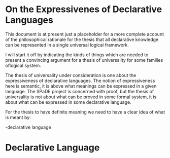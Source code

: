 # On the Expressivenes of Declarative Languages
 
 This document is at present just a placeholder for a more complete account of the philosophical rationale for the thesis that all declarative knowledge can be represented in a single universal logical framework.

 I will start it off by indicating the kinds of things which are needed to present a convincing argument for a thesis of universality for some families oflogical system.

The thesis of universality under consideration is one about the expressiveness of declarative languages.
The notion of expressiveness here is semantic, it is above what meanings can be expressed in a given language.
The SPaDE project is concerned with proof, but the thesis of universality is not about what can be proved in some formal system, it is about what can be expressed in some declarative language.

For the thesis to have definite meaning we need to have a clear idea of what is meant by:

-declarative language

 # Declarative Language

 